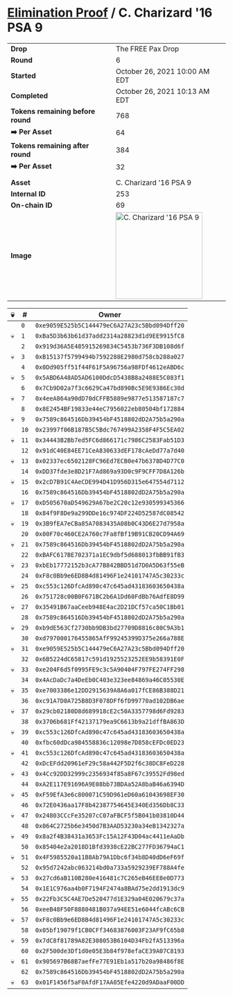 # [Elimination Proof](./readme.md) / C. Charizard &#039;16 PSA 9

|||
|---|---|
| **Drop** | The FREE Pax Drop |
| **Round** | 6 |
| **Started** | October 26, 2021 10:00 AM EDT |
| **Completed** | October 26, 2021 10:13 AM EDT |
| **Tokens remaining before round** | 768 |
| **➡️ Per Asset** | 64 |
| **Tokens remaining after round** | 384 |
| **➡️ Per Asset** | 32 |
| | |
| **Asset** | C. Charizard &#039;16 PSA 9 |
| **Internal ID** | 253 |
| **On-chain ID** | 69 |
| **Image** | <img src="https://tcdn.blokpax.com/94aa4804-2e3e-4347-abfc-7e2c2acef43a/0d7f37394c035e2040735e659c5e3aa4b410ce483282454f0238733451c69077.jpg" height="200" alt="C. Charizard &#039;16 PSA 9" /> |


| 💀 | # | Owner |
| --- | --- | --- |
|  | `0` | `0xe9059E525b5C144479eC6A27A23c5Bbd094Dff20` |
| 💀 | `1` | `0xBa5D3b63b61d37add2314a28823d1d9EE9915fC8` |
|  | `2` | `0x919d36A5E485915269834C5453b736F3DB108d6f` |
| 💀 | `3` | `0xB15137f5799494b7592288E2980d758cb288a027` |
|  | `4` | `0x0Dd905ff51f44F61F5A96756a98FDf4612eABD6c` |
| 💀 | `5` | `0x5ABD6A48AD5AD6100DdcD5438B8a2488E5C083f1` |
|  | `6` | `0x7Cb9D02a7f3c6629Ca47bd890Bc5E9E9386Ec30d` |
| 💀 | `7` | `0x4eeA864a90dD70dCFFB5889e9877e513587187c7` |
|  | `8` | `0x8E2454BF19833e44eC7956022eb80504bf172884` |
| 💀 | `9` | `0x7589c864516Db39454bF4518802dD2A75b5a290a` |
|  | `10` | `0x23997f06B187B5C5Bdc767499A2358F4F5C5EA02` |
| 💀 | `11` | `0x34443B2Bb7ed5FC6d866171c7986C2583Fab51D3` |
|  | `12` | `0x91dC40E84EE71CeA830633dEF178cAeDd77a7d40` |
| 💀 | `13` | `0x02337ec6502128FC96Ed7ECB0e47b6378D4D77C0` |
|  | `14` | `0xDD37fde3e8D21F7Ad869a93D0c9F9CFF7D8A126b` |
| 💀 | `15` | `0x2cD7B91C4AeCDE994D41D956D315e647554d7112` |
|  | `16` | `0x7589c864516Db39454bF4518802dD2A75b5a290a` |
| 💀 | `17` | `0xD505670aD549629A67be2C20c12e930599345366` |
|  | `18` | `0x84f9F8De9a299DDe16c974DF224D52587dC08542` |
| 💀 | `19` | `0x3B9fEA7eCBa85A7083435A08b0C43D6E27d7958a` |
|  | `20` | `0x00F70c460CE2A760c7Fa8fBf19B91CB20CD94A69` |
| 💀 | `21` | `0x7589c864516Db39454bF4518802dD2A75b5a290a` |
|  | `22` | `0xBAFC617BE702371a1EC9dbf5d688013fbBB91fB3` |
| 💀 | `23` | `0xbEb17772152b3cA77B842BBD51d7D0A5D63f55eB` |
|  | `24` | `0xF8c0Bb9e6ED8B4d81496F1e24101747A5c30233c` |
| 💀 | `25` | `0xc553c126DfcAd890c47c645ad43183603650438a` |
|  | `26` | `0x751728c00B0F671BC2b6A1Dd60FdBb76AdfE8D99` |
| 💀 | `27` | `0x35491B67aaCeeb948E4ac2D21DCf57ca50C1Bb01` |
|  | `28` | `0x7589c864516Db39454bF4518802dD2A75b5a290a` |
| 💀 | `29` | `0xb9dE563Cf2730bb9DB3bd27709D8816c80C9A3b1` |
|  | `30` | `0xd797000176455865AfF99245399D375e266a788E` |
| 💀 | `31` | `0xe9059E525b5C144479eC6A27A23c5Bbd094Dff20` |
|  | `32` | `0x6B5224dC65817c591d1925523252EE9b58391E0F` |
| 💀 | `33` | `0xe204F6d5f0995FE9c3c5A90404F797FE274FF298` |
|  | `34` | `0x4AcDaDc7a4DeEb0C403e323ee84869a46C05530E` |
| 💀 | `35` | `0xe7003386e12DD2915639A8A6a017fCE86B388D21` |
|  | `36` | `0xc91A7D0A725B8D3F078DFf6fD99770ad102DB6ae` |
| 💀 | `37` | `0x29cb02180D8d689918cE2c50A3357798d6Fd9283` |
|  | `38` | `0x3706b681Ff42137179ea9C6613b9a21dffBA863D` |
| 💀 | `39` | `0xc553c126DfcAd890c47c645ad43183603650438a` |
|  | `40` | `0xfbc60dDca984558836c12098e7D858cEFDc0ED23` |
| 💀 | `41` | `0xc553c126DfcAd890c47c645ad43183603650438a` |
|  | `42` | `0xDcEFdd20961eF29c58a442F5D2f6c38DC8FeD228` |
| 💀 | `43` | `0x4Cc92DD32999c2356934f85a8F67c39552Fd98ed` |
|  | `44` | `0xA2E117E91696A9E08bb73BDAa52A8baB46a6394D` |
| 💀 | `45` | `0xF59EfA3e6c800071C59D961eD60a61043698EF30` |
|  | `46` | `0x72E0436aa17F8b42387754645E340Ed356Db8C33` |
| 💀 | `47` | `0x24803CCcFe35207cC07aFBCF5f5B041b03810D44` |
|  | `48` | `0x064C2725b6e3450d7B3AAD53230a34eB1342327a` |
| 💀 | `49` | `0x8a2f4B38431a3653Fc15A12F43D04ac4411eAaDb` |
|  | `50` | `0x85404e2a2018D1Bfd3938cE22BC277FD36794aC1` |
| 💀 | `51` | `0x4F5985520a11B8Ab79A1Dbc6f34b8D40dD6eF69f` |
|  | `52` | `0x95d7242abc063214bd0a733a5929239EF788A4fe` |
| 💀 | `53` | `0x27cd6aB110B280e416481c7C265eB46EE8e0D773` |
|  | `54` | `0x1E1C976aa4b0F7194F2474a8BAd75e2dd1913dc9` |
| 💀 | `55` | `0x22Fb3C5C4AE7De520477d1E329a04E020679c37a` |
|  | `56` | `0xeeB48F50F8880481B037a94EE51e6044fcABc6CB` |
| 💀 | `57` | `0xF8c0Bb9e6ED8B4d81496F1e24101747A5c30233c` |
|  | `58` | `0x05bf19079f1CB0CFf34683876003F23AF9fC65b8` |
| 💀 | `59` | `0x7dC8f81789A82E308053B6104D34Fb2fA513396a` |
|  | `60` | `0x2F500de3Df1d0e05E3b84f978efaCE39A07C8193` |
| 💀 | `61` | `0x905697B68B7aefFe77E91Eb1a517b20a98486f8E` |
|  | `62` | `0x7589c864516Db39454bF4518802dD2A75b5a290a` |
| 💀 | `63` | `0x01F1456f5aF0AfdF17AA05Efe4220d9ADaaF00DD` |
